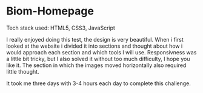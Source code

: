 # Biom-Homepage
Tech stack used: HTML5, CSS3, JavaScript

I really enjoyed doing this test, the design is very beautiful.
When i first looked at the website i divided it into sections and thought about how i would approach 
each section and which tools I will use. Responsivness was a little bit tricky, but I also solved it without too much difficulty, I hope you like it.
The section in which the images moved horizontally also required little thought.

It took me three days with 3-4 hours each day to complete this challenge.